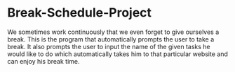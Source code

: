# Break-Schedule-Project

We sometimes work continuously that we even forget to give ourselves a break. This is the program that automatically prompts the user to take a break. It also prompts the user to input the name of the given tasks he would like to do which automatically takes him to that particular website and can enjoy his break time.
